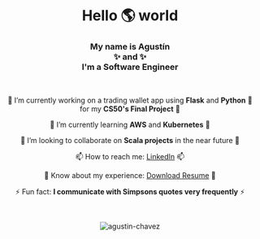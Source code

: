 <h1 align="center">Hello 🌎 world</h1>
<h3 align="center">
  <div>My name is <b>Agustín</b></div> 
  ✨ and ✨
  <div>I'm a <b>Software Engineer</b></div>
</h3>

<br/>

<div align="center">

  🔭 I’m currently working on a trading wallet app using **Flask** and **Python** 🐍 for my **CS50's Final Project** 🔭
  
  🌱 I’m currently learning **AWS** and **Kubernetes** 🌱
  
  👯 I’m looking to collaborate on **Scala projects** in the near future 👯
  
  📫 How to reach me: [LinkedIn](https://www.linkedin.com/in/agustinchavez/) 📫
  
  📄 Know about my experience: [Download Resume](https://agustin-chavez.github.io/pdf/CHAVEZ_AGUSTIN_RESUME.pdf) 📄
  
  ⚡ Fun fact: **I communicate with Simpsons quotes very frequently** ⚡

</div>

<br/>

<p align="center"><img src="https://github-readme-streak-stats.herokuapp.com/?user=agustin-chavez&" alt="agustin-chavez" /></p>
